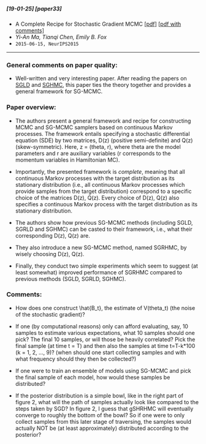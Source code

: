 ##### [19-01-25] [paper33]
-  A Complete Recipe for Stochastic Gradient MCMC [[pdf]](https://arxiv.org/abs/1506.04696) [[pdf with comments]](https://github.com/fregu856/papers/blob/master/commented_pdfs/A%20Complete%20Recipe%20for%20Stochastic%20Gradient%20MCMC.pdf)
- *Yi-An Ma, Tianqi Chen, Emily B. Fox*
- `2015-06-15, NeurIPS2015`

****

### General comments on paper quality:
- Well-written and very interesting paper. After reading the papers on [SGLD](https://www.ics.uci.edu/~welling/publications/papers/stoclangevin_v6.pdf) and [SGHMC](https://arxiv.org/abs/1402.4102), this paper ties the theory together and provides a general framework for SG-MCMC.

### Paper overview:
- The authors present a general framework and recipe for constructing MCMC and SG-MCMC samplers based on continuous Markov processes. The framework entails specifying a stochastic differential equation (SDE) by two matrices, D(z) (positive semi-definite) and Q(z) (skew-symmetric). Here, z = (theta, r), where theta are the model parameters and r are auxiliary variables (r corresponds to the momentum variables in Hamiltonian MC).

- Importantly, the presented framework is *complete*, meaning that all continuous Markov processes with the target distribution as its stationary distribution (i.e., all continuous Markov processes which provide samples from the target distribution) correspond to a specific choice of the matrices D(z), Q(z). Every choice of D(z), Q(z) also specifies a continuous Markov process with the target distribution as its stationary distribution.

- The authors show how previous SG-MCMC methods (including SGLD, SGRLD and SGHMC) can be casted to their framework, i.e., what their corresponding D(z), Q(z) are.

- They also introduce a new SG-MCMC method, named SGRHMC, by wisely choosing D(z), Q(z).

- Finally, they conduct two simple experiments which seem to suggest (at least somewhat) improved performance of SGRHMC compared to previous methods (SGLD, SGRLD, SGHMC).

### Comments:
- How does one construct \hat{B_t}, the estimate of V(theta_t) (the noise of the stochastic gradient)?

- If one (by computational reasons) only can afford evaluating, say, 10 samples to estimate various expectations, what 10 samples should one pick? The final 10 samples, or will those be heavily correlated? Pick the final sample (at time t = T) and then also the samples at time t=T-k*100 (k = 1, 2, ..., 9)? (when should one start collecting samples and with what frequency should they then be collected?)

- If one were to train an ensemble of models using SG-MCMC and pick the final sample of each model, how would these samples be distributed?

- If the posterior distribution is a simple bowl, like in the right part of figure 2,  what will the path of samples actually look like compared to the steps taken by SGD? In figure 2, I guess that gSHRHMC will eventually converge to roughly the bottom of the bowl? So if one were to only collect samples from this later stage of traversing, the samples would actually NOT be (at least approximately) distributed according to the posterior?
